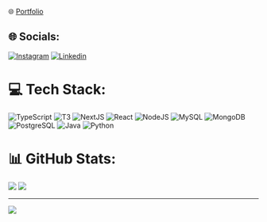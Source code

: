 🌐 [Portfolio](https://joao.allpines.com.br/)

## 🌐 Socials:
[![Instagram](https://img.shields.io/badge/Instagram-%23E4405F.svg?style=for-the-badge&logo=Instagram&logoColor=white)](https://instagram.com/jgde.almeida)
[![Linkedin](https://img.shields.io/badge/LinkedIn-0077B5?style=for-the-badge&logo=linkedin&logoColor=white)](https://br.linkedin.com/in/joao-de-almeida9)

# 💻 Tech Stack:
![TypeScript](https://img.shields.io/badge/typescript-3633c9.svg?style=for-the-badge&logo=typescript&logoColor=white)
![T3](https://img.shields.io/badge/t3-101010.svg?style=for-the-badge&logo=t3&logoColor=white)
![NextJS](https://img.shields.io/badge/next.js-101010?style=for-the-badge&logo=next.js&logoColor=white)
![React](https://img.shields.io/badge/react-3633c9?style=for-the-badge&logo=react&logoColor=white)
![NodeJS](https://img.shields.io/badge/node.js-6DA55F?style=for-the-badge&logo=node.js&logoColor=white)
![MySQL](https://img.shields.io/badge/MariaDB-003545?style=for-the-badge&logo=mariadb&logoColor=white)
![MongoDB](https://img.shields.io/badge/mongodb-6Dd55F?style=for-the-badge&logo=mongodb&logoColor=white)
![PostgreSQL](https://img.shields.io/badge/postgresql-4169E1?style=for-the-badge&logo=postgresql&logoColor=white)
![Java](https://img.shields.io/badge/java-aa7712.svg?style=for-the-badge&logo=java&logoColor=white)
![Python](https://img.shields.io/badge/python-00a5a5.svg?style=for-the-badge&logo=python&logoColor=white)

# 📊 GitHub Stats:
![](https://github-readme-streak-stats.herokuapp.com/?user=jdalmeida&theme=dracula&hide_border=false)
![](https://github-readme-stats.vercel.app/api/top-langs/?username=jdalmeida&theme=dracula&hide_border=false&include_all_commits=true&count_private=false&layout=compact)

---
[![](https://visitcount.itsvg.in/api?id=jdalmeida&icon=5&color=6)](https://visitcount.itsvg.in)

<!-- Proudly created with GPRM ( https://gprm.itsvg.in ) -->
